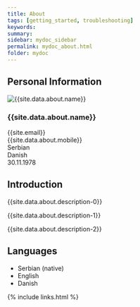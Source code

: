 ```yaml
---
title: About
tags: [getting_started, troubleshooting]
keywords:
summary: 
sidebar: mydoc_sidebar
permalink: mydoc_about.html
folder: mydoc
---
```


## Personal Information

<div class="row">
  <div class="col-xs-6 col-sm-6 col-md-6">
    <img  src="{{site.data.about.image}}" alt="{{site.data.about.name}}">
  </div>
  <div class="col-xs-6 col-sm-6 col-md-6">
     <h3> {{site.data.about.name}} </h3>
     <span> <i class="fa fa-envelope-o"></i> </span> {{site.email}} <br>
     <span> <i class="fa fa-phone"></i> </span> {{site.data.about.mobile}} <br>
     <span> <i class="fa fa-flag"></i> </span> Serbian <br>
     <span> <i class="fa fa-globe"></i> </span> Danish <br>
     <span> <i class="fa fa-birthday-cake"></i> </span> 30.11.1978 <br>
  </div>
</div>

## Introduction 

{{site.data.about.description-0}}

{{site.data.about.description-1}}

{{site.data.about.description-2}}

## Languages
- Serbian (native)
- English
- Danish

{% include links.html %}
